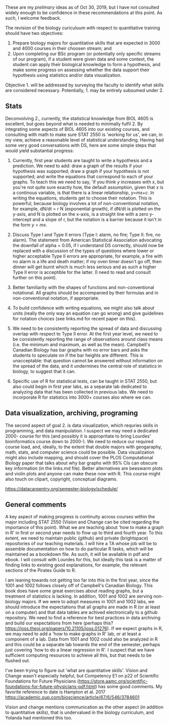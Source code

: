 These are my _prelimary_ ideas as of Oct 30, 2019, but I have not consulted widely enough to be confidence in these recommendations at this point. As such, I welcome feedback.

The revision of the biology curiculuum with respect to quantitative training should have two objectives:
1. Prepare biology majors for quantitative skills that are expected in 3000 and 4000 courses in their choosen stream; and
2. Upon completing our BSc program (or potentially only specific streams of our program), if a student were given data and some context, the student can apply their biological knowledge to form a hypothesis, and make some progress on assessing whether the data support their hypothesis using statistics and/or data visualization.

Objective 1. will be addressed by surveying the faculty to identify what skills are considered necessary. Potentially, 1. may be entirely subsumed under 2.

## Stats
Deconvolving 2., currently, the statistical knowledge from BIOL 4605 is excellent, but goes beyond what is needed to minimally fulfil 2. By integrating some aspects of BIOL 4605 into our existing courses, and consulting with math to make sure STAT 2550 is 'working for us', we can, in my view, achieve a reasonable level of statistical understanding. Having had some very good conversations with DS, here are some simple steps that would yield substantial progress:

1. Currently, first year students are taught to write a hypothesis and a prediction. We need to add: draw a graph of the results if your hypothesis was supported; draw a graph if your hypothesis is not supported; and write the equations that correspond to each of your graphs. To teach this we need to say, 'if you think _y_ increases with _x_, but you're not quite sure exactly how, the default assumption, given that _x_ is a continous variable, is that there is a linear relationship, _y=mx+c_. In writing the equations, students get to choose their notation. This is powerful, because biology involves a lot of non-conventional notation, for example, dN/dt = r N (exponential growth), if dN/dt is plotted on the y-axis, and N is plotted on the x-axis, is a straight line with a zero y-intercept and a slope of r, but the notation is a barrier because it isn't in the form _y = mx_.

1. Discuss Type I and Type II errors (Type I: alarm, no fire; Type II: fire, no alarm). The statement from American Statistical Association advocating the downfall of alpha = 0.05, if I understand DS correctly, should now be replaced with a discussion of the types of questions where lower or higher acceptable Type II errors are appropriate, for example, a fire with no alarm is a life and death matter; if my oven timer doesn't go off, then dinner will get burnt which is much less serious and as such a higher Type II error is acceptible for the latter. (I need to read and consult further on this point).

1. Better familiarity with the shapes of functions and non-conventional notational. All graphs should be accompanied by their formulas and in non-conventional notation, if appropriate.

1. To build confidence with writing equations, we might also talk about units (really the only way an equation can go wrong) and give guidelines for notation choices (see links.md for recent paper on this).

1. We need to be consistently reporting the spread of data and discussing overlap with respect to Type II error. At the first year level, we need to be consistently reporting the range of observations around class means (i.e. the minimum and maximum, as well as the mean). Campbell's Canadian Biology has bar graphs with no error bars and asks the students to speculate on if the bar heights are different. This is unacceptable: that question cannot be answered without information on the spread of the data, and it undermines the central role of statistics in biology, to suggest that it can. 

1. Specific use of R for statistical tests, can be taught in STAT 2550, but also could begin in first year labs, as a separate lab dedicated to analyzing data that has been collected in previous labs. We need to incorporate R for statistics into 3000+ courses also where we can.

## Data visualization, archiving, programing
The second aspect of goal 2. is data visualization, which requries skills in programming, and data manipulation. I suspect we may need a dedicated 2000- course for this (and possibly it is appropritate to bring Lourdes' bioinformatics course down to 2000-). We need to reduce our required course load, and, ideally, to the extent that double majors with geogaraphy, math, stats, and computer science could be possible. Data visualization might also include mapping, and should cover the PLOS Computational Biology paper that talks about why bar graphs with 95% CIs can obscure key information (in the links.md file). Better alternatives are beeswarm plots and violin plots and anyone can make these now with R. This course might also touch on clipart, copyright, conceptual diagrams.

https://datacarpentry.org/semester-biology/schedule/

## General comments
A key aspect of making progress is continuity across courses within the major including STAT 2550 (Vision and Change can be cited regarding the importance of this point). What we are teaching about 'how to make a graph in R' in first or second year needs to flow up to third and fourth year. To this extent, we need to maintain public (github) and private (brightspace) repositories of our teaching materials. I will hire a TA whose job will be to assemble documentation on how to do particular R tasks, which will be maintained as a bookdown file. As such, it will be available in pdf and ebook. I will consult with Lourdes for this, but ideally this task is a matter of finding links to existing good explanations, for example, the relevant sections of the Pirates Guide to R.

I am leaning towards not getting too far into this in the first year, since the 1001 and 1002 follows closely off of Campbell's Canadian Biology. This book does have some great exercises about reading graphs, but a treatment of statistics is lacking. In addition, 1001 and 1002 are serving non-biology majors. If we were to adopt measures in 1001 and 1002 labs, we should introduce the expectations that all graphs are made in R (or at least on a computer) and that data tables are achived electronically to a github repository. We need to find a reference for best practices in data archiving and build our expectations from here (perhaps this? https://joss.theoj.org/papers/10.21105/joss.01276). If we expect graphs in R, we may need to add a 'how to make graphs in R' lab, or at least a component of a lab. Data from 1001 and 1002 could also be analyzed in R and this could be a separate lab towards the end of the semester, perhaps just covering 'how to do a linear regression in R'. I suspect that we have sufficient computing resources to achieve all this, but that needs to be flushed out.

I've been trying to figure out 'what are quantitative skills'. Vision and Change wasn't especially helpful, but Competency E1 on p22 of Scientific Foundations for Future Physicians (https://store.aamc.org/scientific-foundations-for-future-physicians-pdf.html) has some good comments. My favorite reference to date is Hampton et al. 2017 https://academic.oup.com/bioscience/article/67/6/546/3784601

Vision and change mentions communication as the other aspect (in addition to quantitative skills), that is undervalued in the biology curriculum, and Yolanda had mentioned this too.
